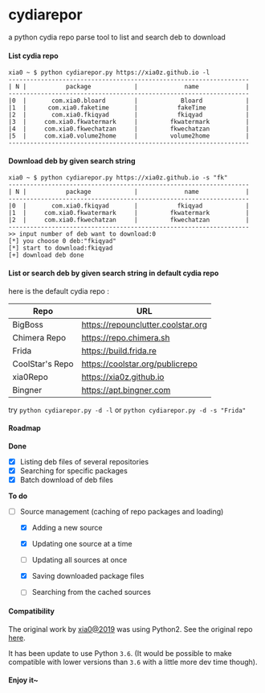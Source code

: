 # cydiarepor
a python cydia repo parse tool to list and search deb to download

#### List cydia repo

```shell
xia0 ~ $ python cydiarepor.py https://xia0z.github.io -l
-------------------------------------------------------------------
| N |           package            |             name             |
-------------------------------------------------------------------
|0  |       com.xia0.bloard        |            Bloard            |
|1  |      com.xia0.faketime       |           fakeTime           |
|2  |       com.xia0.fkiqyad       |           fkiqyad            |
|3  |     com.xia0.fkwatermark     |         fkwatermark          |
|4  |     com.xia0.fkwechatzan     |         fkwechatzan          |
|5  |     com.xia0.volume2home     |         volume2home          |
-------------------------------------------------------------------
```



#### Download deb by given search string

```shell
xia0 ~ $ python cydiarepor.py https://xia0z.github.io -s "fk"
-------------------------------------------------------------------
| N |           package            |             name             |
-------------------------------------------------------------------
|0  |       com.xia0.fkiqyad       |           fkiqyad            |
|1  |     com.xia0.fkwatermark     |         fkwatermark          |
|2  |     com.xia0.fkwechatzan     |         fkwechatzan          |
-------------------------------------------------------------------
>> input number of deb want to download:0
[*] you choose 0 deb:"fkiqyad"
[*] start to download:fkiqyad
[+] download deb done
```



#### List or search deb  by given search string in default cydia repo

here is the default cydia repo :

| Repo            | URL                                |
| --------------- | ---------------------------------- |
| BigBoss         | https://repounclutter.coolstar.org |
| Chimera Repo    | https://repo.chimera.sh            |
| Frida           | https://build.frida.re             |
| CoolStar's Repo | https://coolstar.org/publicrepo    |
| xia0Repo        | https://xia0z.github.io            |
| Bingner         | https://apt.bingner.com            |

try `python cydiarepor.py -d -l` or `python cydiarepor.py -d -s "Frida"`


#### Roadmap

**Done**

- [X] Listing deb files of several repositories
- [X] Searching for specific packages
- [X] Batch download of deb files

**To do**

- [ ] Source management (caching of repo packages and loading)
    - [X] Adding a new source
    - [X] Updating one source at a time
    - [ ] Updating all sources at once
    - [X] Saving downloaded package files
    - [ ] Searching from the cached sources


#### Compatibility

The original work by [xia0@2019](https://4ch12dy.site) was using Python2.
See the original repo [here](https://github.com/4ch12dy/cydiarepor).

It has been update to use Python `3.6`. (It would be possible to make 
compatible with lower versions than `3.6` with a little more dev time though).


#### Enjoy it~